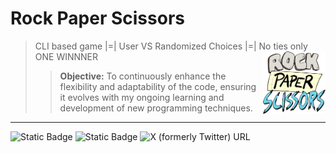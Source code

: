 # Rock Paper Scissors 
> CLI based game |=| User VS Randomized Choices |=| No ties only ONE WINNNER
> <img src="rps.png" align="right" width="100" height="100"/>
>> **Objective:** To continuously enhance the flexibility and adaptability of the code, ensuring it evolves with my ongoing learning and development of new programming techniques.
***
![Static Badge](https://img.shields.io/badge/coded_in-C%2B%2B-blue)
![Static Badge](https://img.shields.io/badge/ROCK%20PAPER%20SCISSORS%20GOOO!!!-8a3BE2)
![X (formerly Twitter) URL](https://img.shields.io/twitter/url?url=https%3A%2F%2Fx.com%2Fbugzorc&logoColor=purple&labelColor=blue)

